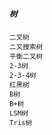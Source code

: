 
##### 树
    二叉树
    二叉搜索树
    平衡二叉树
    2-3树
    2-3-4树
    红黑树
    B树
    B+树
    LSM树
    Tris树


